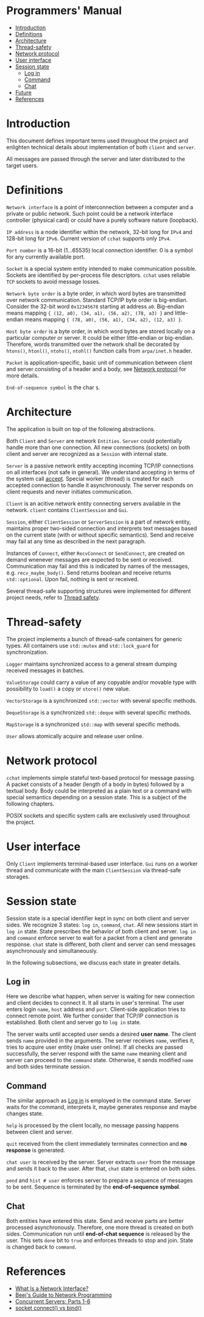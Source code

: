 # Programmers' Manual

- [Introduction](#introduction)
- [Definitions](#definitions)
- [Architecture](#architecture)
- [Thread-safety](#thread-safety)
- [Network protocol](#network-protocol)
- [User interface](#user-interface)
- [Session state](#session-state)
  - [Log in](#log-in)
  - [Command](#command)
  - [Chat](#chat)
- [Future](#future)
- [References](#references)

# Introduction

This document defines important terms used throughout the project and enlighten technical details about implementation
of both `client` and `server`.

All messages are passed through the server and later distributed to the target users.

# Definitions

`Network interface` is a point of interconnection between a computer and a private or public network. Such point could
be a network interface controller (physical card) or could have a purely software nature (loopback).

`IP address` is a node identifier within the network, 32-bit long for `IPv4` and 128-bit long for `IPv6`. Current
version of `cchat` supports only `IPv4`.

`Port number` is a 16-bit (1...65535) local connection identifier. 0 is a symbol for any currently available port.

`Socket` is a special system entity intended to make communication possible. Sockets are identified by per-process
file descriptors. `cchat` uses reliable `TCP` sockets to avoid message losses.

`Network byte order` is a byte order, in which word bytes are transmitted over network communication. Standard TCP/IP
byte order is big-endian. Consider the 32-bit word `0x12345678` starting at address `a0`. Big-endian means mapping
`{ (12, a0), (34, a1), (56, a2), (78, a3) }` and little-endian means mapping `{ (78, a0), (56, a1), (34, a2), (12, a3) }`.

`Host byte order` is a byte order, in which word bytes are stored locally on a particular computer or server. It could
be either little-endian or big-endian. Therefore, words transmitted over the network shall be decorated by `htons()`,
`htonl()`, `ntohs()`, `ntohl()` function calls from `arpa/inet.h` header.

`Packet` is application-specific, basic unit of communication between client and server consisting of a header and a
body, see [Network protocol](#network-protocol) for more details.

`End-of-sequence symbol` is the char `$`.

# Architecture

The application is built on top of the following abstractions.

Both `Client` and `Server` are network `Entities`. `Server` could potentially handle more than one connection. All new
connections (sockets) on both client and server are recognized as a `Session` with internal state.

`Server` is a passive network entity accepting incoming TCP/IP connections on all interfaces (not safe in general). We
understand accepting in terms of the system call [accept](https://man7.org/linux/man-pages/man2/accept.2.html).
Special worker (thread) is created for each accepted connection to handle it asynchronously. The server responds on
client requests and never initiates communication.

`Client` is an acitive network entity connecting servers available in the network. `client` contains `ClientSession`
and `Gui`.

`Session`, either `ClientSession` or `ServerSession` is a part of network entity, maintains proper two-sided
connection and interprets text messages based on the current state (with or without specific semantics). Send and
receive may fail at any time as described in the next paragraph.

Instances of `Connect`, either `RecvConnect` or `SendConnect`, are created on demand wnenever messages are expected to
be sent or received. Communication may fail and this is indicated by names of the messages, e.g. `recv_maybe_body()`.
Send returns boolean and receive returns `std::optional`. Upon fail, nothing is sent or received.

Several thread-safe supporting structures were implemented for different project needs, refer to [Thread
safety](#thread-safety).

# Thread-safety

The project implements a bunch of thread-safe containers for generic types. All containers use `std::mutex` and
`std::lock_guard` for synchronization.

`Logger` maintains synchronized access to a general stream dumping received messages in batches.

`ValueStorage` could carry a value of any copyable and/or movable type with possibility to `load()` a copy or
`store()` new value.

`VectorStorage` is a synchronized `std::vector` with several specific methods.

`DequeStorage` is a synchronized `std::deque` with several specific methods.

`MapStorage` is a synchronized `std::map` with several specific methods.

`User` allows atomically acquire and release user online.

# Network protocol

`cchat` implements simple stateful text-based protocol for message passing. A packet consists of a header (length of a
body in bytes) followed by a textual body. Body could be interpreted as a plain text or a command with special
semantics depending on a session state. This is a subject of the following chapters.

POSIX sockets and specific system calls are exclusively used throughout the project.

# User interface

Only `Client` implements terminal-based user interface. `Gui` runs on a worker thread and communicate with the main
`ClientSession` via thread-safe storages.

# Session state

Session state is a special identifier kept in sync on both client and server sides. We recognize 3 states: `log in`,
`command`, `chat`. All new sessions start in `log in` state. State prescribes the behavior of both client and server.
`log in` and `command` enforce server to wait for a packet from a client and generate response. `chat` state is
different, both client and server can send messages asynchronously and simultaneously.

In the following subsections, we discuss each state in greater details.

## Log in

Here we describe what happen, when server is waiting for new connection and client decides to connect it. It all
starts in user's terminal. The user enters login `name`, `host` address and `port`. Client-side application tries to
connect remote point. We further consider that TCP/IP connection is established. Both client and server go to `log in`
state.

The server waits until accepted user sends a desired **user name**. The client sends `name` provided in the arguments.
The server receives `name`, verifies it, tries to acquire user entity (make user online). If all checks are passed
successfully, the server respond with the same `name` meaning client and server can proceed to the `command` state.
Otherwise, it sends modified `name` and both sides terminate session.

## Command

The similar approach as [Log in](#log-in) is employed in the command state. Server waits for the command, interprets
it, maybe generates response and maybe changes state.

`help` is processed by the client locally, no message passing happens between client and server.

`quit` received from the client immediately terminates connection and **no response** is generated.

`chat user` is received by the server. Server extracts `user` from the message and sends it back to the user. After
that, `chat` state is entered on both sides.

`pend` and `hist # user` enforces server to prepare a sequence of messages to be sent. Sequence is terminated by the
**end-of-sequence symbol**.

## Chat

Both entities have entered this state. Send and receive parts are better processed asynchronously. Therefore, one more
thread is created on both sides. Communication run until **end-of-chat sequence** is released by the user. This sets
`done` bit to `true` and enforces threads to stop and join. State is changed back to `command`.

# References

- [What Is a Network Interface?](https://docs.oracle.com/javase/tutorial/networking/nifs/definition.html)
- [Beej's Guide to Network Programming](https://beej.us/guide/bgnet/html/)
- [Concurrent Servers: Parts 1-6](https://eli.thegreenplace.net/2017/concurrent-servers-part-1-introduction/)
- [socket connect() vs bind()](https://stackoverflow.com/questions/27014955/socket-connect-vs-bind)

